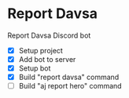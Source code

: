 # Report Davsa

Report Davsa Discord bot

- [x] Setup project
- [x] Add bot to server
- [x] Setup bot
- [x] Build "report davsa" command
- [ ] Build "aj report hero" command
